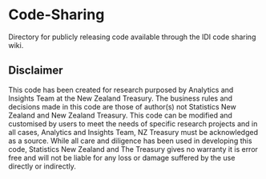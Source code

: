 # Code-Sharing
Directory for publicly releasing code available through the IDI code sharing wiki.

## Disclaimer

This code has been created for research purposed by Analytics and Insights Team at the New Zealand Treasury. 
The business rules and decisions made in this code are those of author(s) not Statistics New Zealand and New Zealand Treasury. 
This code can be modified and customised by users to meet the needs of specific research projects and in all cases, 
Analytics and Insights Team, NZ Treasury must be acknowledged as a source. While all care and diligence has been used in developing this code,  Statistics New Zealand and The Treasury gives no warranty it is error free and will not be liable for any loss or damage suffered by the use directly or indirectly.

